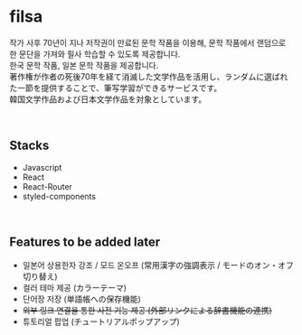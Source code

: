 # filsa
작가 사후 70년이 지나 저작권이 만료된 문학 작품을 이용해, 문학 작품에서 랜덤으로 한 문단을 가져와 필사 학습할 수 있도록 제공합니다.    
한국 문학 작품, 일본 문학 작품을 제공합니다.    
著作権が作者の死後70年を経て消滅した文学作品を活用し、ランダムに選ばれた一節を提供することで、筆写学習ができるサービスです。   
韓国文学作品および日本文学作品を対象としています。 

<br />

## Stacks
- Javascript
- React
- React-Router
- styled-components

<br />

## Features to be added later
- 일본어 상용한자 강조 / 모드 온오프 (常用漢字の強調表示 / モードのオン・オフ切り替え)
- 컬러 테마 제공 (カラーテーマ)
- 단어장 저장 (単語帳への保存機能)
- ~~외부 링크 연결을 통한 사전 기능 제공 (外部リンクによる辞書機能の連携)~~
- 튜토리얼 팝업 (チュートリアルポップアップ)
